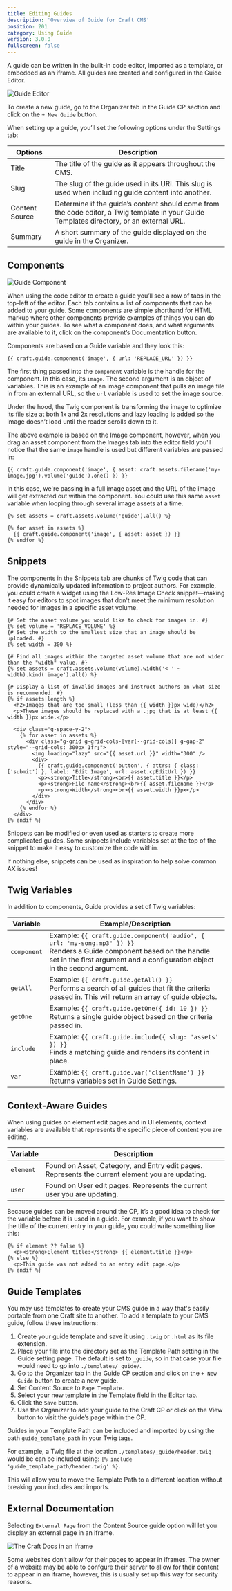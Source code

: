 ```yaml
---
title: Editing Guides
description: 'Overview of Guide for Craft CMS'
position: 201
category: Using Guide
version: 3.0.0
fullscreen: false
---
```


A guide can be written in the built-in code editor, imported as a template, or embedded as an iframe. All guides are created and configured in the Guide Editor.

![Guide Editor](https://assets.wbrowar.com/guide/img/guide-editor.png)

To create a new guide, go to the Organizer tab in the Guide CP section and click on the `+ New Guide` button.

When setting up a guide, you’ll set the following options under the Settings tab:

| Options | Description |
| --- | --- |
| Title | The title of the guide as it appears throughout the CMS. |
| Slug | The slug of the guide used in its URI. This slug is used when including guide content into another. |
| Content Source | Determine if the guide’s content should come from the code editor, a Twig template in your Guide Templates directory, or an external URL. |
| Summary | A short summary of the guide displayed on the guide in the Organizer. |

## Components

![Guide Component](https://assets.wbrowar.com/guide/img/guide-component.png)

When using the code editor to create a guide you’ll see a row of tabs in the top-left of the editor. Each tab contains a list of components that can be added to your guide. Some components are simple shorthand for HTML markup where other components provide examples of things you can do within your guides. To see what a component does, and what arguments are available to it, click on the component’s Documentation button.

Components are based on a Guide variable and they look this:
 ```twig
{{ craft.guide.component('image', { url: 'REPLACE_URL' }) }}
```

The first thing passed into the `component` variable is the handle for the component. In this case, its `image`. The second argument is an object of variables. This is an example of an image component that pulls an image file in from an external URL, so the `url` variable is used to set the image source.

Under the hood, the Twig component is transforming the image to optimize its file size at both 1x and 2x resolutions and lazy loading is added so the image doesn’t load until the reader scrolls down to it.

The above example is based on the Image component, however, when you drag an asset component from the Images tab into the editor field you'll notice that the same `image` handle is used but different variables are passed in:

```twig
{{ craft.guide.component('image', { asset: craft.assets.filename('my-image.jpg').volume('guide').one() }) }}
```

In this case, we're passing in a full image asset and the URL of the image will get extracted out within the component. You could use this same `asset` variable when looping through several image assets at a time.

```twig
{% set assets = craft.assets.volume('guide').all() %}

{% for asset in assets %}
  {{ craft.guide.component('image', { asset: asset }) }}
{% endfor %}
```

## Snippets

The components in the Snippets tab are chunks of Twig code that can provide dynamically updated information to project authors. For example, you could create a widget using the Low-Res Image Check snippet—making it easy for editors to spot images that don't meet the minimum resolution needed for images in a specific asset volume.

```twig
{# Set the asset volume you would like to check for images in. #}
{% set volume = 'REPLACE_VOLUME' %}
{# Set the width to the smallest size that an image should be uploaded. #}
{% set width = 300 %}

{# Find all images within the targeted asset volume that are not wider than the "width" value. #}
{% set assets = craft.assets.volume(volume).width('< ' ~ width).kind('image').all() %}

{# Display a list of invalid images and instruct authors on what size is recommended. #}
{% if assets|length %}
  <h2>Images that are too small (less than {{ width }}px wide)</h2>
  <p>These images should be replaced with a .jpg that is at least {{ width }}px wide.</p>
  
  <div class="g-space-y-2">
    {% for asset in assets %}
      <div class="g-grid g-grid-cols-[var(--grid-cols)] g-gap-2" style="--grid-cols: 300px 1fr;">
        <img loading="lazy" src="{{ asset.url }}" width="300" />
        <div>
          {{ craft.guide.component('button', { attrs: { class: ['submit'] }, label: 'Edit Image', url: asset.cpEditUrl }) }}
          <p><strong>Title</strong><br>{{ asset.title }}</p>
          <p><strong>File name</strong><br>{{ asset.filename }}</p>
          <p><strong>Width</strong><br>{{ asset.width }}px</p>
        </div>
      </div>
    {% endfor %}
  </div>
{% endif %}
```

Snippets can be modified or even used as starters to create more complicated guides. Some snippets include variables set at the top of the snippet to make it easy to customize the code within.

If nothing else, snippets can be used as inspiration to help solve common AX issues!

## Twig Variables

In addition to components, Guide provides a set of Twig variables:

| Variable | Example/Description |
| --- | --- |
| `component` | Example: `{{ craft.guide.component('audio', { url: 'my-song.mp3' }) }}`<br>Renders a Guide component based on the handle set in the first argument and a configuration object in the second argument. |
| `getAll` |  Example: `{{ craft.guide.getAll() }}`<br>Performs a search of all guides that fit the criteria passed in. This will return an array of guide objects. |
| `getOne` |  Example: `{{ craft.guide.getOne({ id: 10 }) }}`<br>Returns a single guide object based on the criteria passed in. |
| `include` |  Example: `{{ craft.guide.include({ slug: 'assets' }) }}`<br>Finds a matching guide and renders its content in place. |
| `var` |  Example: `{{ craft.guide.var('clientName') }}`<br>Returns variables set in Guide Settings. |

## Context-Aware Guides

When using guides on element edit pages and in UI elements, context variables are available that represents the specific piece of content you are editing.

| Variable | Description |
| --- | --- |
| `element` | Found on Asset, Category, and Entry edit pages. Represents the current element you are updating. |
| `user` | Found on User edit pages. Represents the current user you are updating. |

Because guides can be moved around the CP, it’s a good idea to check for the variable before it is used in a guide. For example, if you want to show the title of the current entry in your guide, you could write something like this:

```twig
{% if element ?? false %}
  <p><strong>Element title:</strong> {{ element.title }}</p>
{% else %}
  <p>This guide was not added to an entry edit page.</p>
{% endif %}
```

## Guide Templates

You may use templates to create your CMS guide in a way that's easily portable from one Craft site to another. To add a template to your CMS guide, follow these instructions:

1. Create your guide template and save it using `.twig` or `.html` as its file extension.
1. Place your file into the directory set as the Template Path setting in the Guide setting page. The default is set to `_guide`, so in that case your file would need to go into `./templates/_guide/`.
1. Go to the Organizer tab in the Guide CP section and click on the `+ New Guide` button to create a new guide.
1. Set Content Source to `Page Template`.
1. Select your new template in the Template field in the Editor tab.
1. Click the `Save` button.
1. Use the Organizer to add your guide to the Craft CP or click on the View button to visit the guide’s page within the CP.

Guides in your Template Path can be included and imported by using the path `guide_template_path` in your Twig tags.

For example, a Twig file at the location `./templates/_guide/header.twig` would be can be included using: `{% include 'guide_template_path/header.twig' %}`.

This will allow you to move the Template Path to a different location without breaking your includes and imports.

## External Documentation

Selecting `External Page` from the Content Source guide option will let you display an external page in an iframe.

![The Craft Docs in an iframe](https://assets.wbrowar.com/guide/img/guide-iframe.png)

<alert type="warning">Some websites don’t allow for their pages to appear in iframes. The owner of a website may be able to confgure their server to allow for their content to appear in an iframe, however, this is usually set up this way for security reasons.</alert>